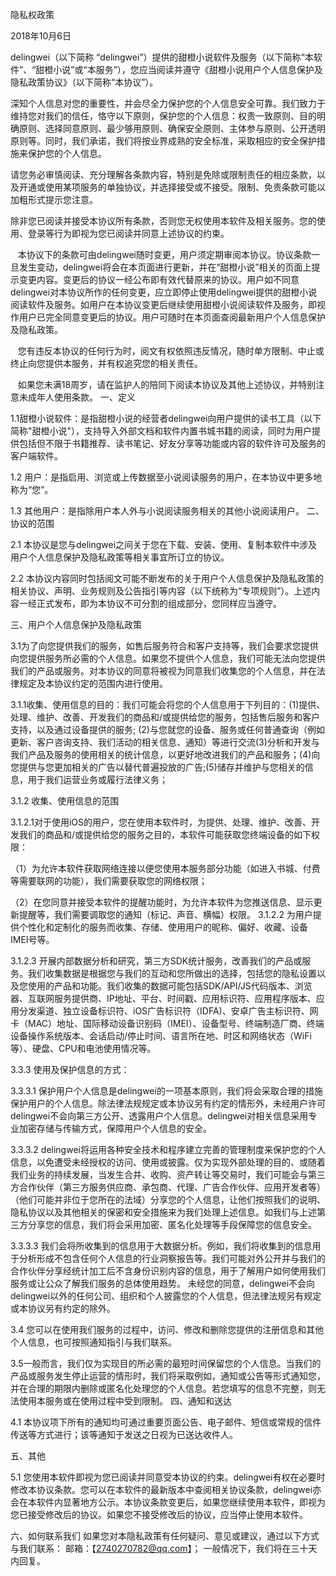 隐私权政策

   2018年10月6日

delingwei（以下简称 “delingwei”）提供的甜橙小说软件及服务（以下简称“本软件”、“甜橙小说”或“本服务”），您应当阅读并遵守《甜橙小说用户个人信息保护及隐私政策协议》（以下简称“本协议”）。

深知个人信息对您的重要性，并会尽全力保护您的个人信息安全可靠。我们致力于维持您对我们的信任，恪守以下原则，保护您的个人信息：权责一致原则、目的明确原则、选择同意原则、最少够用原则、确保安全原则、主体参与原则、公开透明原则等。同时，我们承诺，我们将按业界成熟的安全标准，采取相应的安全保护措施来保护您的个人信息。

请您务必审慎阅读、充分理解各条款内容，特别是免除或限制责任的相应条款，以及开通或使用某项服务的单独协议，并选择接受或不接受。限制、免责条款可能以加粗形式提示您注意。

除非您已阅读并接受本协议所有条款，否则您无权使用本软件及相关服务。您的使用、登录等行为即视为您已阅读并同意上述协议的约束。

   本协议下的条款可由delingwei随时变更，用户须定期审阅本协议。协议条款一旦发生变动，delingwei将会在本页面进行更新，并在“甜橙小说”相关的页面上提示变更内容。变更后的协议一经公布即有效代替原来的协议。用户如不同意delingwei对本协议所作的任何变更，应立即停止使用delingwei提供的甜橙小说阅读软件及服务。如用户在本协议变更后继续使用甜橙小说阅读软件及服务，即视作用户已完全同意变更后的协议。用户可随时在本页面查阅最新用户个人信息保护及隐私政策。

   您有违反本协议的任何行为时，阅文有权依照违反情况，随时单方限制、中止或终止向您提供本服务，并有权追究您的相关责任。

   如果您未满18周岁，请在监护人的陪同下阅读本协议及其他上述协议，并特别注意未成年人使用条款。
一、定义

1.1甜橙小说软件：是指甜橙小说的经营者delingwei向用户提供的读书工具（以下简称"甜橙小说"），支持导入外部文档和软件内置书城书籍的阅读，同时为用户提供包括但不限于书籍推荐、读书笔记、好友分享等功能或内容的软件许可及服务的客户端软件。

1.2 用户：是指启用、浏览或上传数据至小说阅读服务的用户，在本协议中更多地称为“您”。

1.3 其他用户：是指除用户本人外与小说阅读服务相关的其他小说阅读用户。
二、协议的范围

2.1 本协议是您与delingwei之间关于您在下载、安装、使用、复制本软件中涉及用户个人信息保护及隐私政策等相关事宜所订立的协议。

2.2 本协议内容同时包括阅文可能不断发布的关于用户个人信息保护及隐私政策的相关协议、声明、业务规则及公告指引等内容（以下统称为“专项规则”）。上述内容一经正式发布，即为本协议不可分割的组成部分，您同样应当遵守。

三、用户个人信息保护及隐私政策

3.1为了向您提供我们的服务，如售后服务符合和客户支持等，我们会要求您提供向您提供服务所必需的个人信息。如果您不提供个人信息，我们可能无法向您提供我们的产品或服务。对本协议的同意将被视为同意我们收集您的个人信息，并在法律规定及本协议约定的范围内进行使用。

3.1.1收集、使用信息的目的：我们可能会将您的个人信息用于下列目的：(1)提供、处理、维护、改善、开发我们的商品和/或提供给您的服务，包括售后服务和客户支持，以及通过设备提供的服务; (2)与您就您的设备、服务或任何普通查询（例如更新、客户咨询支持、我们活动的相关信息、通知）等进行交流(3)分析和开发与我们产品及服务的使用相关的统计信息，以更好地改进我们的产品和服务；(4)向您提供与您更加相关的广告以替代普遍投放的广告;(5)储存并维护与您相关的信息，用于我们运营业务或履行法律义务；

3.1.2 收集、使用信息的范围

3.1.2.1对于使用iOS的用户，您在使用本软件时，为提供、处理、维护、改善、开发我们的商品和/或提供给您的服务之目的，本软件可能获取您终端设备的如下权限：

（1）为允许本软件获取网络连接以便您使用本服务部分功能（如进入书城、付费等需要联网的功能），我们需要获取您的网络权限；

（2）在您同意并接受本软件的提醒功能时，为允许本软件为您推送信息、显示更新提醒等，我们需要调取您的通知（标记、声音、横幅）权限。
3.1.2.2 为用户提供个性化和定制化的服务而收集、存储、使用用户的昵称、偏好、收藏、设备IMEI号等。

3.1.2.3 开展内部数据分析和研究，第三方SDK统计服务，改善我们的产品或服务。我们收集数据是根据您与我们的互动和您所做出的选择，包括您的隐私设置以及您使用的产品和功能。我们收集的数据可能包括SDK/API/JS代码版本、浏览器、互联网服务提供商、IP地址、平台、时间戳、应用标识符、应用程序版本、应用分发渠道、独立设备标识符、iOS广告标识符（IDFA)、安卓广告主标识符、网卡（MAC）地址、国际移动设备识别码（IMEI）、设备型号、终端制造厂商、终端设备操作系统版本、会话启动/停止时间、语言所在地、时区和网络状态（WiFi等）、硬盘、CPU和电池使用情况等。

3.3.3 使用及保护信息的方式：

3.3.3.1 保护用户个人信息是delingwei的一项基本原则，我们将会采取合理的措施保护用户的个人信息。除法律法规规定或本协议另有约定的情形外，未经用户许可delingwei不会向第三方公开、透露用户个人信息。delingwei对相关信息采用专业加密存储与传输方式，保障用户个人信息的安全。

3.3.3.2 delingwei将运用各种安全技术和程序建立完善的管理制度来保护您的个人信息，以免遭受未经授权的访问、使用或披露。仅为实现外部处理的目的、或随着我们业务的持续发展，当发生合并、收购、资产转让等交易时，我们可能会与第三方合作伙伴（第三方服务供应商、承包商、代理、广告合作伙伴、应用开发者等）（他们可能并非位于您所在的法域）分享您的个人信息，让他们按照我们的说明、隐私协议以及其他相关的保密和安全措施来为我们处理上述信息。如我们与上述第三方分享您的信息，我们将会采用加密、匿名化处理等手段保障您的信息安全。

3.3.3.3 我们会将所收集到的信息用于大数据分析。例如，我们将收集到的信息用于分析形成不包含任何个人信息的行业洞察报告等。我们可能对外公开并与我们的合作伙伴分享经统计加工后不含身份识别内容的信息，用于了解用户如何使用我们服务或让公众了解我们服务的总体使用趋势。 未经您的同意，delingwei不会向delingwei以外的任何公司、组织和个人披露您的个人信息，但法律法规另有规定或本协议另有约定的除外。

3.4 您可以在使用我们服务的过程中，访问、修改和删除您提供的注册信息和其他个人信息，也可按照通知指引与我们联系。

3.5一般而言，我们仅为实现目的所必需的最短时间保留您的个人信息。当我们的产品或服务发生停止运营的情形时，我们将采取例如，通知或公告等形式通知您，并在合理的期限内删除或匿名化处理您的个人信息。若您填写的信息不完整，则无法使用本服务或在使用过程中受到限制。
四、通知和送达

4.1 本协议项下所有的通知均可通过重要页面公告、电子邮件、短信或常规的信件传送等方式进行；该等通知于发送之日视为已送达收件人。

五、其他

5.1 您使用本软件即视为您已阅读并同意受本协议的约束。delingwei有权在必要时修改本协议条款。您可以在本软件的最新版本中查阅相关协议条款，delingwei亦会在本软件内显著地方公示。本协议条款变更后，如果您继续使用本软件，即视为您已接受修改后的协议。如果您不接受修改后的协议，应当停止使用本软件。


六、如何联系我们
如果您对本隐私政策有任何疑问、意见或建议，通过以下方式与我们联系：
邮箱：【2740270782@qq.com】； 
一般情况下，我们将在三十天内回复。

